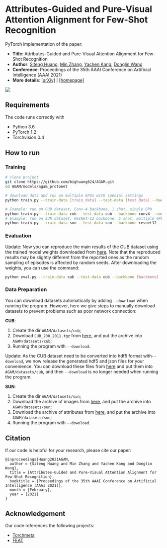 # Attributes-Guided and Pure-Visual Attention Alignment for Few-Shot Recognition

PyTorch implementation of the paper:

* **Title**: Attributes-Guided and Pure-Visual Attention Alignment for Few-Shot Recognition
* **Author**: [Siteng Huang](https://kyonhuang.top/), [Min Zhang](https://remimz.github.io/), [Yachen Kang](https://yachenkang.github.io/), [Donglin Wang](https://milab.westlake.edu.cn/)
* **Conference**: Proceedings of the 35th AAAI Conference on Artificial Intelligence (AAAI 2021)
* **More details**: [[arXiv]](https://arxiv.org/abs/2009.04724) | [[homepage]](https://kyonhuang.top/publication/attributes-guided-attention-module)

![](https://kyonhuang.top/files/AGAM/AGAM-model-structure.png)

## Requirements

The code runs correctly with

* Python 3.6
* PyTorch 1.2
* Torchvision 0.4

## How to run

### Training

```bash
# clone project
git clone https://github.com/bighuang624/AGAM.git
cd AGAM/models/agam_protonet

# download data and run on multiple GPUs with special settings
python train.py --train-data [train_data] --test-data [test_data] --backbone [backbone] --num-shots [num_shots] --train-tasks [train_tasks] --semantic-type [semantic_type] --multi-gpu --download

# Example: run on CUB dataset, Conv-4 backbone, 1 shot, single GPU
python train.py --train-data cub --test-data cub --backbone conv4 --num-shots 1 --train-tasks 50000 --semantic-type class_attributes
# Example: run on SUN dataset, ResNet-12 backbone, 5 shot, multiple GPUs
python train.py --train-data sun --test-data sun --backbone resnet12 --num-shots 5 --train-tasks 40000  --semantic-type image_attributes --multi-gpu
```

### Evaluation

Update: Now you can reproduce the main results of the CUB dataset using the trained model weights downloaded from [here](https://drive.google.com/drive/folders/1cyIE21DZb9X1fK9X3FSqJlRGf99h_aY-?usp=sharing). Note that the reproduced results may be slightly different from the reported ones as the random sampling of episodes is affected by random seeds. After downloading the weights, you can use the command:

```bash
python eval.py --train-data cub --test-data cub --backbone [backbone] --num-shots 5 --semantic-type class_attributes --test-only --model-path [model_path]
```

### Data Preparation

You can download datasets automatically by adding `--download` when running the program. However, here we give steps to manually download datasets to prevent problems such as poor network connection:

**CUB**:

1. Create the dir `AGAM/datasets/cub`;
2. Download `CUB_200_2011.tgz` from [here](https://drive.google.com/file/d/1hbzc_P1FuxMkcabkgn9ZKinBwW683j45/view), and put the archive into `AGAM/datasets/cub`;
3. Running the program with `--download`.

Update: As the CUB dataset need to be converted into hdf5 format with`--download`, we now release the generated hdf5 and json files for your convenience. You can download these files from [here](https://drive.google.com/drive/folders/1OTEIOyki35K1XQ_qRUZJTG0h_q7MDtDR?usp=sharing) and put them into `AGAM/datasets/cub`, and then `--download` is no longer needed when running the program.

**SUN**:

1. Create the dir `AGAM/datasets/sun`;
2. Download the archive of images from [here](http://cs.brown.edu/~gmpatter/Attributes/SUNAttributeDB_Images.tar.gz), and put the archive into `AGAM/datasets/sun`;
3. Download the archive of attributes from [here](http://cs.brown.edu/~gmpatter/Attributes/SUNAttributeDB.tar.gz), and put the archive into `AGAM/datasets/sun`;
4. Running the program with `--download`.

## Citation

If our code is helpful for your research, please cite our paper:

```
@inproceedings{Huang2021AGAM,
  author = {Siteng Huang and Min Zhang and Yachen Kang and Donglin Wang},
  title = {Attributes-Guided and Pure-Visual Attention Alignment for Few-Shot Recognition},
  booktitle = {Proceedings of the 35th AAAI Conference on Artificial Intelligence (AAAI 2021)},
  month = {February},
  year = {2021}
}
```

## Acknowledgement

Our code references the following projects:

* [Torchmeta](https://github.com/tristandeleu/pytorch-meta)
* [FEAT](https://github.com/Sha-Lab/FEAT)
